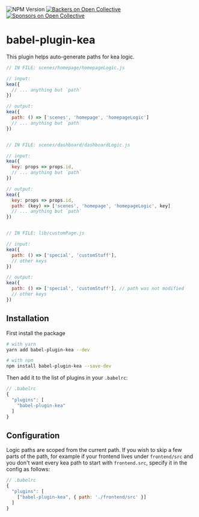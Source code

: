 ![NPM Version](https://img.shields.io/npm/v/babel-plugin-kea.svg)
[![Backers on Open Collective](https://opencollective.com/kea/backers/badge.svg)](#backers)
[![Sponsors on Open Collective](https://opencollective.com/kea/sponsors/badge.svg)](#sponsors)

# babel-plugin-kea

This plugin helps auto-generate paths for kea logic.

```js
// IN FILE: scenes/homepage/homepageLogic.js

// input:
kea({
  // ... anything but `path`
})

// output:
kea({
  path: () => ['scenes', 'homepage', 'homepageLogic']
  // ... anything but `path`
})


// IN FILE: scenes/dashboard/dashboardLogic.js

// input:
kea({
  key: props => props.id, 
  // ... anything but `path`
})

// output:
kea({
  key: props => props.id,
  path: (key) => ['scenes', 'homepage', 'homepageLogic', key]
  // ... anything but `path`
})


// IN FILE: lib/customPage.js

// input:
kea({
  path: () => ['special', 'customStuff'],
  // other keys 
})

// output:
kea({
  path: () => ['special', 'customStuff'], // path was not modified 
  // other keys 
})
```

## Installation

First install the package

```bash
# with yarn
yarn add babel-plugin-kea --dev

# with npm
npm install babel-plugin-kea --save-dev
```

Then add it to the list of plugins in your `.babelrc`:

```js
// .babelrc
{
  "plugins": [
    "babel-plugin-kea"
  ]
}
```

## Configuration

Logic paths are scoped from the current path. If you wish to skip a few parts of the path, for example
if your frontend lives under `frontend/src` and you don't want every kea path to start with
`frontend.src`, specify it in the config as follows: 

```js
// .babelrc
{
  "plugins": [
    ["babel-plugin-kea", { path: './frontend/src' }]
  ]
}
```
